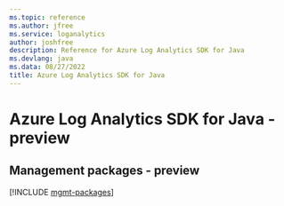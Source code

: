 ```yaml
---
ms.topic: reference
ms.author: jfree
ms.service: loganalytics
author: joshfree
description: Reference for Azure Log Analytics SDK for Java
ms.devlang: java
ms.data: 08/27/2022
title: Azure Log Analytics SDK for Java
---
```

# Azure Log Analytics SDK for Java - preview

## Management packages - preview
[!INCLUDE [mgmt-packages](log-analytics-mgmt-index.md)]
